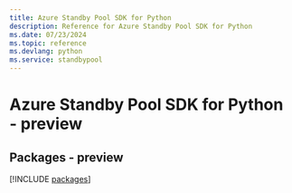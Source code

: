 ```yaml
---
title: Azure Standby Pool SDK for Python
description: Reference for Azure Standby Pool SDK for Python
ms.date: 07/23/2024
ms.topic: reference
ms.devlang: python
ms.service: standbypool
---
```

# Azure Standby Pool SDK for Python - preview
## Packages - preview
[!INCLUDE [packages](standby-pool-index.md)]